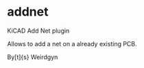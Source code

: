 # addnet
KiCAD Add Net plugin

Allows to add a net on a already existing PCB.

By[t]<e>{s}
 Weirdgyn
